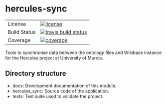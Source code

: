 # hercules-sync
<table>
<tr>
  <td>License</td>
  <td>
    <a href="https://github.com/weso/hercules-sync/blob/master/LICENSE">
    <img src="https://img.shields.io/github/license/weso/hercules-sync.svg" alt="license" />
    </a>
</td>
</tr>
<tr>
  <td>Build Status</td>
  <td>
    <a href="https://travis-ci.org/weso/hercules-sync">
    <img src="https://travis-ci.org/weso/hercules-sync.svg?branch=master" alt="travis build status" />
    </a>
  </td>
</tr>
<tr>
  <td>Coverage</td>
  <td>
    <a href="https://codecov.io/gh/weso/hercules-sync">
    <img src="https://codecov.io/gh/weso/hercules-sync/branch/master/graph/badge.svg" alt="coverage" />
    </a>
  </td>
</tr>
</table>

Tools to synchronise data between the ontology files and Wikibase instance for the Hercules project at University of Murcia. 

## Directory structure
* docs: Development documentation of this module.
* hercules_sync: Source code of the application.
* tests: Test suite used to validate the project.
